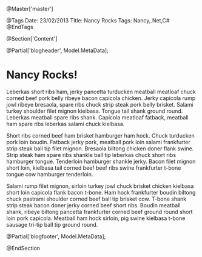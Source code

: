 ﻿@Master['master']

@Tags
Date: 23/02/2013
Title: Nancy Rocks
Tags: Nancy,.Net,C#
@EndTags

@Section['Content']

@Partial['blogheader', Model.MetaData];

# Nancy Rocks!

Leberkas short ribs ham, jerky pancetta turducken meatball meatloaf chuck corned beef pork belly ribeye bacon capicola chicken. Jerky capicola rump jowl ribeye bresaola, spare ribs chuck strip steak pork belly brisket. Salami turkey shoulder filet mignon kielbasa. Tongue tail shank ground round. Leberkas meatball spare ribs shank. Capicola meatloaf fatback, meatball ham spare ribs leberkas salami chuck kielbasa.

Short ribs corned beef ham brisket hamburger ham hock. Chuck turducken pork loin boudin. Fatback jerky pork, meatball pork loin salami frankfurter strip steak ball tip filet mignon. Bresaola biltong chicken doner flank swine. Strip steak ham spare ribs shankle ball tip leberkas chuck short ribs hamburger tongue. Tenderloin hamburger shankle jerky. Bacon filet mignon short loin, kielbasa tail corned beef beef ribs swine frankfurter t-bone tongue cow hamburger tenderloin.

Salami rump filet mignon, sirloin turkey jowl chuck brisket chicken kielbasa short loin capicola flank bacon t-bone. Ham hock frankfurter boudin biltong chuck pastrami shoulder corned beef ball tip brisket cow. T-bone shank strip steak bacon doner jerky corned beef short ribs. Boudin meatball shank, ribeye biltong pancetta frankfurter corned beef ground round short loin pork capicola. Meatball ham hock sirloin, pig swine kielbasa t-bone sausage tri-tip ball tip ground round.

@Partial['blogfooter', Model.MetaData];

@EndSection